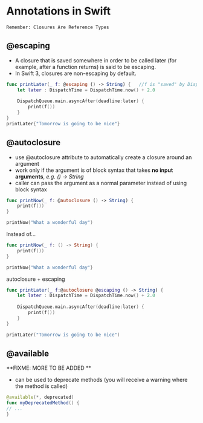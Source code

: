 # Annotations in Swift

`Remember: Closures Are Reference Types`

## @escaping
* A closure that is saved somewhere in order to be called later (for example, after a function returns) is said to be escaping.
* In Swift 3, closures are non-escaping by default.

```swift
func printLater(_ f: @escaping () -> String) {   //f is "saved" by DispatchQueue and executed 2 seconds later
    let later : DispatchTime = DispatchTime.now() + 2.0
    
    DispatchQueue.main.asyncAfter(deadline:later) {
        print(f())
    }
}
printLater{"Tomorrow is going to be nice"}

```
 

## @autoclosure
* use @autoclosure attribute to automatically create a closure around an argument
* work only if the argument is of block syntax that takes **no input arguments**, _e.g. () -> String_
* caller can pass the argument as a normal parameter instead of using block syntax

```swift
func printNow(_ f: @autoclosure () -> String) {
    print(f())
}

printNow("What a wonderful day")
```

Instead of...

```swift
func printNow(_ f: () -> String) {
    print(f())
}

printNow{"What a wonderful day"}

```

autoclosure + escaping
```swift
func printLater(_ f:@autoclosure @escaping () -> String) {
    let later : DispatchTime = DispatchTime.now() + 2.0
    
    DispatchQueue.main.asyncAfter(deadline:later) {
        print(f())
    }
}

printLater("Tomorrow is going to be nice")
```


## @available


**FIXME: MORE TO BE ADDED **


* can be used to deprecate methods (you will receive a warning where the method is called)
```swift
@available(*, deprecated)
func myDeprecatedMethod() { 
// ...
}
```
